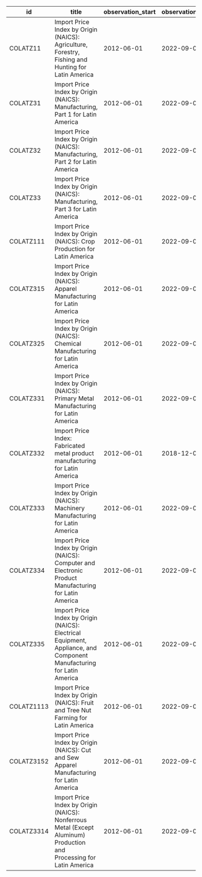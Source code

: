 | id         | title                                                                                                                | observation_start   | observation_end   |
|------------|----------------------------------------------------------------------------------------------------------------------|---------------------|-------------------|
| COLATZ11   | Import Price Index by Origin (NAICS): Agriculture, Forestry, Fishing and Hunting for Latin America                   | 2012-06-01          | 2022-09-01        |
| COLATZ31   | Import Price Index by Origin (NAICS): Manufacturing, Part 1 for Latin America                                        | 2012-06-01          | 2022-09-01        |
| COLATZ32   | Import Price Index by Origin (NAICS): Manufacturing, Part 2 for Latin America                                        | 2012-06-01          | 2022-09-01        |
| COLATZ33   | Import Price Index by Origin (NAICS): Manufacturing, Part 3 for Latin America                                        | 2012-06-01          | 2022-09-01        |
| COLATZ111  | Import Price Index by Origin (NAICS): Crop Production for Latin America                                              | 2012-06-01          | 2022-09-01        |
| COLATZ315  | Import Price Index by Origin (NAICS): Apparel Manufacturing for Latin America                                        | 2012-06-01          | 2022-09-01        |
| COLATZ325  | Import Price Index by Origin (NAICS): Chemical Manufacturing for Latin America                                       | 2012-06-01          | 2022-09-01        |
| COLATZ331  | Import Price Index by Origin (NAICS): Primary Metal Manufacturing for Latin America                                  | 2012-06-01          | 2022-09-01        |
| COLATZ332  | Import Price Index: Fabricated metal product manufacturing for Latin America                                         | 2012-06-01          | 2018-12-01        |
| COLATZ333  | Import Price Index by Origin (NAICS): Machinery Manufacturing for Latin America                                      | 2012-06-01          | 2022-09-01        |
| COLATZ334  | Import Price Index by Origin (NAICS): Computer and Electronic Product Manufacturing for Latin America                | 2012-06-01          | 2022-09-01        |
| COLATZ335  | Import Price Index by Origin (NAICS): Electrical Equipment, Appliance, and Component Manufacturing for Latin America | 2012-06-01          | 2022-09-01        |
| COLATZ1113 | Import Price Index by Origin (NAICS): Fruit and Tree Nut Farming for Latin America                                   | 2012-06-01          | 2022-09-01        |
| COLATZ3152 | Import Price Index by Origin (NAICS): Cut and Sew Apparel Manufacturing for Latin America                            | 2012-06-01          | 2022-09-01        |
| COLATZ3314 | Import Price Index by Origin (NAICS): Nonferrous Metal (Except Aluminum) Production and Processing for Latin America | 2012-06-01          | 2022-09-01        |